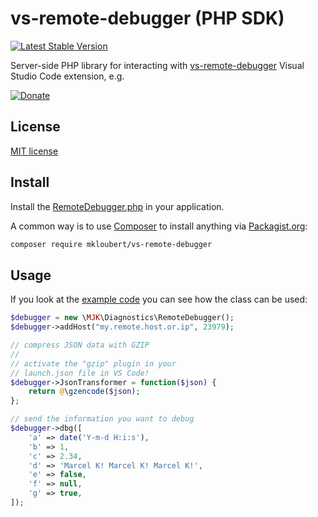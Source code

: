 # vs-remote-debugger (PHP SDK)

[![Latest Stable Version](https://poser.pugx.org/mkloubert/vs-remote-debugger/version)](https://packagist.org/packages/mkloubert/vs-remote-debugger)

Server-side PHP library for interacting with [vs-remote-debugger](https://github.com/mkloubert/vs-remote-debugger) Visual Studio Code extension, e.g.

[![Donate](https://img.shields.io/badge/Donate-PayPal-green.svg)](https://www.paypal.com/cgi-bin/webscr?cmd=_s-xclick&hosted_button_id=GFV9X2A64ZK3Y)

## License

[MIT license](https://github.com/mkloubert/vs-remote-debugger/blob/master/LICENSE)

## Install

Install the [RemoteDebugger.php](https://github.com/mkloubert/php-remote-debugger/blob/master/src/MJK/Diagnostics/RemoteDebugger.php) in your application.

A common way is to use [Composer](https://getcomposer.org/) to install anything via [Packagist.org](https://packagist.org/packages/mkloubert/vs-remote-debugger):

```bash
composer require mkloubert/vs-remote-debugger
```

## Usage

If you look at the [example code](https://github.com/mkloubert/php-remote-debugger/blob/master/tests/test1.inc.php) you can see how the class can be used:

```php
$debugger = new \MJK\Diagnostics\RemoteDebugger();
$debugger->addHost("my.remote.host.or.ip", 23979);

// compress JSON data with GZIP
// 
// activate the "gzip" plugin in your
// launch.json file in VS Code!
$debugger->JsonTransformer = function($json) {
    return @\gzencode($json);
};

// send the information you want to debug
$debugger->dbg([
    'a' => date('Y-m-d H:i:s'),
    'b' => 1,
    'c' => 2.34,
    'd' => 'Marcel K! Marcel K! Marcel K!',
    'e' => false,
    'f' => null,
    'g' => true,
]);
```
